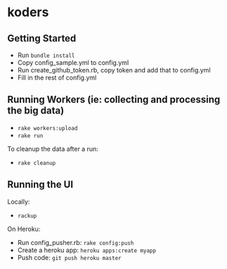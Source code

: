 koders
======

## Getting Started

- Run `bundle install`
- Copy config_sample.yml to config.yml
- Run create_github_token.rb, copy token and add that to config.yml
- Fill in the rest of config.yml

## Running Workers (ie: collecting and processing the big data)

- `rake workers:upload`
- `rake run`

To cleanup the data after a run:

- `rake cleanup`

## Running the UI

Locally:

- `rackup`

On Heroku:

- Run config_pusher.rb: `rake config:push`
- Create a heroku app: `heroku apps:create myapp`
- Push code: `git push heroku master`


